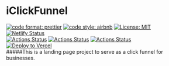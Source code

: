 # iClickFunnel

[![code format: prettier](https://img.shields.io/badge/code_style-prettier-ff69b4.svg)](https://github.com/prettier/prettier) [![code style: airbnb](https://img.shields.io/badge/eslint-airbnb-blueviolet)](https://www.npmjs.com/package/eslint-config-airbnb)
[![License: MIT](https://img.shields.io/badge/License-MIT-yellow.svg)](https://opensource.org/licenses/MIT)  [![Netlify Status](https://api.netlify.com/api/v1/badges/05444491-8760-496f-a2f6-983ab3588083/deploy-status)](https://app.netlify.com/sites/easy-animate/deploys) 
<br>
[![Actions Status](https://github.com/hamzahasbi/iClickFunnel/workflows/Build%20and%20Test/badge.svg)](https://github.com/hamzahasbi/iClickFunnel/actions) [![Actions Status](https://github.com/hamzahasbi/iClickFunnel/workflows/DEV%20CI/badge.svg)](https://github.com/hamzahasbi/iClickFunnel/actions) [![Actions Status](https://github.com/hamzahasbi/iClickFunnel/workflows/Production%20CI/badge.svg)](https://github.com/hamzahasbi/iClickFunnel/actions) <br>
[![Deploy to Vercel](https://vercel.com/button)](https://vercel.com/import/project?template=https://github.com/vercel/vercel/tree/master/examples/gatsby)<br>
#####This is a landing page project to serve as a click funnel for businesses. 
